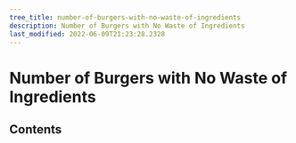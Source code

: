```yaml
---
tree_title: number-of-burgers-with-no-waste-of-ingredients
description: Number of Burgers with No Waste of Ingredients
last_modified: 2022-06-09T21:23:28.2328
---
```


# Number of Burgers with No Waste of Ingredients

## Contents
